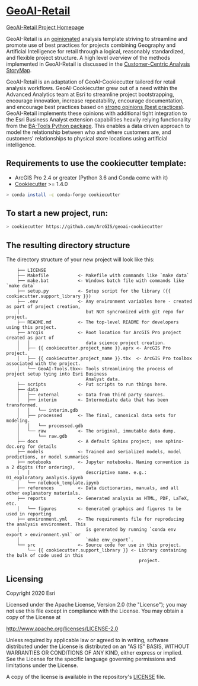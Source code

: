 # [GeoAI-Retail](https://knu2xs.github.io/geoai-retail)

[GeoAI-Retail Project Homepage](https://knu2xs.github.io/geoai-retail)

GeoAI-Retail is an [opinionated](https://medium.com/@stueccles/the-rise-of-opinionated-software-ca1ba0140d5b) analysis template striving to streamline and promote use of best practices for projects combining Geography and Artificial Intelligence for retail through a logical, reasonably standardized, and flexible project structure. A high level overview of the methods implemented in GeoAI-Retail is discussed in the [Customer-Centric Analysis StoryMap](https://storymaps.arcgis.com/stories/76006dd166294e6fae7e6164a1ff0a4a). 

GeoAI-Retail is an adaptation of GeoAI-Cookiecutter tailored for  retail analysis workflows. GeoAI-Cookiecutter grew out of a need within the Advanced Analytics team at Esri to streamline project bootstrapping, encourage innovation, increase repeatability, encourage documentation, and encourage best practices based on [strong opinions (best practices)](https://knu2xs.github.io/geoai-retail#opinions). GeoAI-Retail implements these opinions with additional tight integration to the Esri Business Analyst extension capabilities heavily relying functionality from the [BA-Tools Python package](https://anaconda.org/knu2xs/ba-tools). This enables a data driven approach to model the relationship between who and where customers are, and customers' relationships to physical store locations using artificial intelligence. 

## Requirements to use the cookiecutter template:
 * ArcGIS Pro 2.4 or greater (Python 3.6 and Conda come with it)
 * [Cookiecutter](http://cookiecutter.readthedocs.org/en/latest/installation.html) >= 1.4.0

``` bash
> conda install -c conda-forge cookiecutter
```


## To start a new project, run:

``` bash
> cookiecutter https://github.com/ArcGIS/geoai-cookiecutter
```

## The resulting directory structure

The directory structure of your new project will look like this: 

```
    ├── LICENSE
    ├── Makefile           <- Makefile with commands like `make data`
    ├── make.bat           <- Windows batch file with commands like `make data`
    ├── setup.py           <- Setup script for the library ({{ cookiecutter.support_library }})
    ├── .env               <- Any environment variables here - created as part of project creation, 
    │                         but NOT syncronized with git repo for project.                
    ├── README.md          <- The top-level README for developers using this project.
    ├── arcgis             <- Root location for ArcGIS Pro project created as part of
    │   │                     data science project creation.
    │   ├── {{ cookiecutter.project_name }}.aprx <- ArcGIS Pro project.    
    │   ├── {{ cookiecutter.project_name }}.tbx  <- ArcGIS Pro toolbox associated with the project.
    │   └── GeoAI-Tools.tbx<- Tools streamlining the process of project setup tying into Esri Business 
                              Analyst data.
    ├── scripts            <- Put scripts to run things here.
    ├── data
    │   ├── external       <- Data from third party sources.
    │   ├── interim        <- Intermediate data that has been transformed.
    │   │   └── interim.gdb
    │   ├── processed      <- The final, canonical data sets for modeling.
    │   │   └── processed.gdb
    │   └── raw            <- The original, immutable data dump.
    │       └── raw.gdb
    ├── docs               <- A default Sphinx project; see sphinx-doc.org for details
    ├── models             <- Trained and serialized models, model predictions, or model summaries
    ├── notebooks          <- Jupyter notebooks. Naming convention is a 2 digits (for ordering),
    │   │                     descriptive name. e.g.: 01_exploratory_analysis.ipynb
    │   └── notebook_template.ipynb
    ├── references         <- Data dictionaries, manuals, and all other explanatory materials.
    ├── reports            <- Generated analysis as HTML, PDF, LaTeX, etc.
    │   └── figures        <- Generated graphics and figures to be used in reporting
    ├── environment.yml    <- The requirements file for reproducing the analysis environment. This 
    │                         is generated by running `conda env export > environment.yml` or
    │                         `make env_export`.                         
    └── src                <- Source code for use in this project.
        └── {{ cookiecutter.support_library }} <- Library containing the bulk of code used in this 
                                                  project. 
```

## Licensing
Copyright 2020 Esri

Licensed under the Apache License, Version 2.0 (the "License"); you may not use this file except in compliance with the License. You may obtain a copy of the License at

   http://www.apache.org/licenses/LICENSE-2.0

Unless required by applicable law or agreed to in writing, software distributed under the License is distributed on an "AS IS" BASIS, WITHOUT WARRANTIES OR CONDITIONS OF ANY KIND, either express or implied. See the License for the specific language governing permissions and limitations under the License.

A copy of the license is available in the repository's [LICENSE](LICENSE?raw=true) file.
